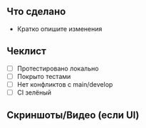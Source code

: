 ## Что сделано

- Кратко опишите изменения

## Чеклист

- [ ] Протестировано локально
- [ ] Покрыто тестами
- [ ] Нет конфликтов с main/develop
- [ ] CI зелёный

## Скриншоты/Видео (если UI)
